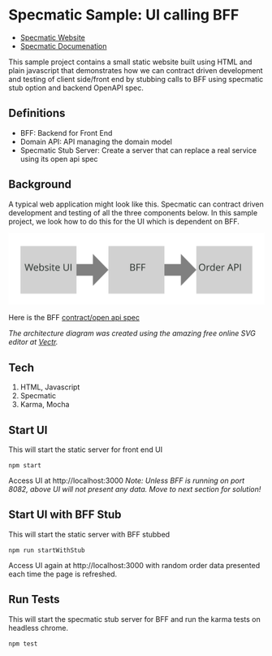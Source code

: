 # Specmatic Sample: UI calling BFF

* [Specmatic Website](https://specmatic.in)
* [Specmatic Documenation](https://specmatic.in/documentation.html)

This sample project contains a small static website built using HTML and plain javascript that demonstrates how we can contract driven development and testing of client side/front end by stubbing calls to BFF using specmatic stub option and backend OpenAPI spec. 

## Definitions
* BFF: Backend for Front End
* Domain API: API managing the domain model
* Specmatic Stub Server: Create a server that can replace a real service using its open api spec

## Background
A typical web application might look like this. Specmatic can contract driven development and testing of all the three components below. In this sample project, we look how to do this for the UI which is dependent on BFF.

![HTML client talks to client API which talks to backend api](specmatic-sample-architecture.svg)

Here is the BFF [contract/open api spec](https://github.com/znsio/specmatic-order-contracts/blob/main/in/specmatic/examples/store/api_order_v1.yaml)
 
_The architecture diagram was created using the amazing free online SVG editor at [Vectr](https://vectr.com)._

## Tech
1. HTML, Javascript
2. Specmatic
3. Karma, Mocha
 
## Start UI
This will start the static server for front end UI
```shell
npm start
```
Access UI at http://localhost:3000
_*Note:* Unless BFF is running on port 8082, above UI will not present any data. Move to next section for solution!_

## Start UI with BFF Stub
This will start the static server with BFF stubbed
```shell
npm run startWithStub
```
Access UI again at http://localhost:3000 with random order data presented each time the page is refreshed.

## Run Tests
This will start the specmatic stub server for BFF and run the karma tests on headless chrome.
```shell
npm test
```
